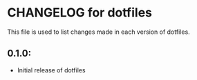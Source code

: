 # CHANGELOG for dotfiles

This file is used to list changes made in each version of dotfiles.

## 0.1.0:

* Initial release of dotfiles

